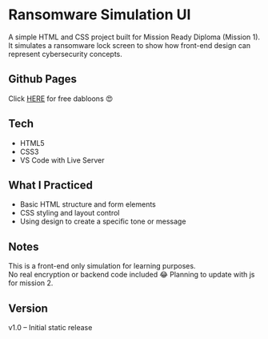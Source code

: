 # Ransomware Simulation UI

A simple HTML and CSS project built for Mission Ready Diploma (Mission 1).  
It simulates a ransomware lock screen to show how front-end design can represent cybersecurity concepts.

## Github Pages
Click [HERE](https://lolipop316.github.io/ransomware-simulation-ui/) for free dabloons 😍

## Tech
- HTML5  
- CSS3
- VS Code with Live Server

## What I Practiced
- Basic HTML structure and form elements  
- CSS styling and layout control  
- Using design to create a specific tone or message

## Notes
This is a front-end only simulation for learning purposes.  
No real encryption or backend code included 😂
Planning to update with js for mission 2.

## Version
v1.0 – Initial static release 
